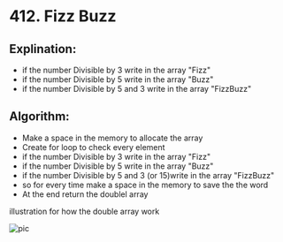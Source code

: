 # 412. Fizz Buzz

 ## Explination:
 - if the number Divisible by 3 write in the array "Fizz"
 - if the number Divisible by 5 write in the array "Buzz"
 - if the number Divisible by 5 and 3 write in the array "FizzBuzz"
 ## Algorithm:
 - Make a space in the memory to allocate the array
 - Create for loop to check every element 
 - if the number Divisible by 3 write in the array "Fizz"
 - if the number Divisible by 5 write in the array "Buzz"
 - if the number Divisible by 5 and 3 (or 15)write in the array "FizzBuzz"
 - so for every time make a space in the memory to save the the word 
 - At the end return the doublel array
 
 illustration for how the double array work

![pic](https://user-images.githubusercontent.com/76526170/210010564-0d7d7a30-24a5-42dd-afd2-9f5233833d6e.png)

 

